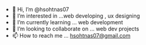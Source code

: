 - 👋 Hi, I’m @hsohtnas07
- 👀 I’m interested in ...web developing , ux designing
- 🌱 I’m currently learning ... web development
- 💞️ I’m looking to collaborate on ... web dev projects
- 📫 How to reach me ... hsohtnas07@gmail.com

<!---
hsohtnas07/hsohtnas07 is a ✨ special ✨ repository because its `README.md` (this file) appears on your GitHub profile.
You can click the Preview link to take a look at your changes.
--->

